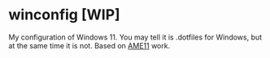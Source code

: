 # winconfig [WIP]

My configuration of Windows 11. You may tell it is .dotfiles for Windows, but at the same time it is not. Based on [AME11](https://git.ameliorated.info/Styris/AME-11) work.
